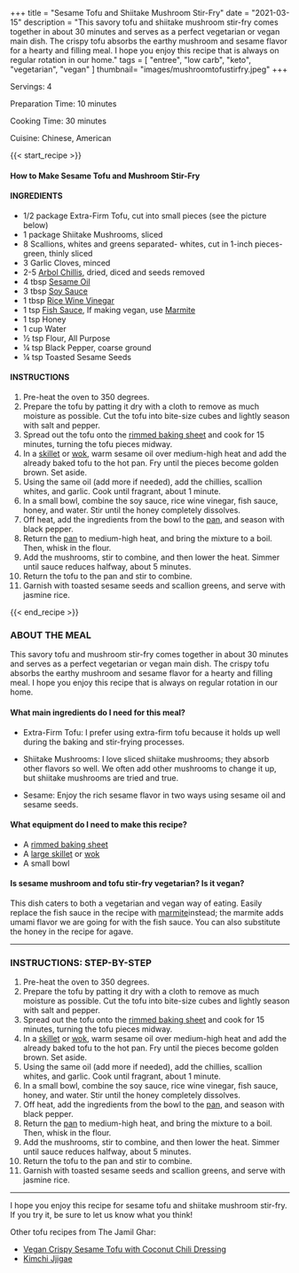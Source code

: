 +++
title = "Sesame Tofu and Shiitake Mushroom Stir-Fry"
date = "2021-03-15"
description = "This savory tofu and shiitake mushroom stir-fry comes together in about 30 minutes and serves as a perfect vegetarian or vegan main dish. The crispy tofu absorbs the earthy mushroom and sesame flavor for a hearty and filling meal. I hope you enjoy this recipe that is always on regular rotation in our home."
tags = [
    "entree",
    "low carb",
    "keto",
    "vegetarian",
    "vegan"
]
thumbnail= "images/mushroomtofustirfry.jpeg"
+++

Servings: 4 <!--more-->

Preparation Time: 10 minutes

Cooking Time: 30 minutes

Cuisine: Chinese, American

{{< start_recipe >}}

#### How to Make Sesame Tofu and Mushroom Stir-Fry 

#### INGREDIENTS 

* 1/2 package Extra-Firm Tofu, cut into small pieces (see the picture below) 
* 1 package Shiitake Mushrooms, sliced 
* 8 Scallions, whites and greens separated- whites, cut in 1-inch pieces- green, thinly sliced 
* 3 Garlic Cloves, minced
* 2-5 [Arbol Chillis](https://amzn.to/3c4M7M9), dried, diced and seeds removed
* 4 tbsp [Sesame Oil](https://amzn.to/3vBPljh)
* 3 tbsp [Soy Sauce](https://amzn.to/3cSjF0U) 
* 1 tbsp [Rice Wine Vinegar](https://amzn.to/2OEvTRY)
* 1 tsp [Fish Sauce](https://amzn.to/3sDAu5f), If making vegan, use [Marmite](https://amzn.to/2Ovg8wi) 
* 1 tsp Honey 
* 1 cup Water 
* ½ tsp Flour, All Purpose 
* ¼ tsp Black Pepper, coarse ground 
* ¼ tsp Toasted Sesame Seeds   

#### INSTRUCTIONS 

1. Pre-heat the oven to 350 degrees.
2. Prepare the tofu by patting it dry with a cloth to remove as much moisture as possible. Cut the tofu into bite-size cubes and lightly season with salt and pepper. 
3. Spread out the tofu onto the [rimmed baking sheet](https://amzn.to/3BmRIbW) and cook for 15 minutes, turning the tofu pieces midway.
4. In a [skillet](https://amzn.to/3nUk88P) or [wok](https://amzn.to/2YC4Mfx), warm sesame oil over medium-high heat and add the already baked tofu to the hot pan. Fry until the pieces become golden brown. Set aside. 
5. Using the same oil (add more if needed), add the chillies, scallion whites, and garlic. Cook until fragrant, about 1 minute. 
6. In a small bowl, combine the soy sauce, rice wine vinegar, fish sauce, honey, and water. Stir until the honey completely dissolves. 
7. Off heat, add the ingredients from the bowl to the [pan](https://amzn.to/2YC4Mfx), and season with black pepper. 
8. Return the [pan](https://amzn.to/2YC4Mfx) to medium-high heat, and bring the mixture to a boil. Then, whisk in the flour. 
9. Add the mushrooms, stir to combine, and then lower the heat. Simmer until sauce reduces halfway, about 5 minutes. 
10. Return the tofu to the pan and stir to combine.
11. Garnish with toasted sesame seeds and scallion greens, and serve with jasmine rice. 

{{< end_recipe >}}

### ABOUT THE MEAL 

This savory tofu and mushroom stir-fry comes together in about 30 minutes and serves as a perfect vegetarian or vegan main dish. The crispy tofu absorbs the earthy mushroom and sesame flavor for a hearty and filling meal. I hope you enjoy this recipe that is always on regular rotation in our home.

#### What main ingredients do I need for this meal?

* Extra-Firm Tofu: I prefer using extra-firm tofu because it holds up well during the baking and stir-frying processes. 

* Shiitake Mushrooms: I love sliced shiitake mushrooms; they absorb other flavors so well. We often add other mushrooms to change it up, but shiitake mushrooms are tried and true. 

* Sesame: Enjoy the rich sesame flavor in two ways using sesame oil and sesame seeds. 

#### What equipment do I need to make this recipe?

* A [rimmed baking sheet](https://amzn.to/3BmRIbW)
* A [large skillet](https://amzn.to/3nUk88P) or [wok](https://amzn.to/2YC4Mfx)
* A small bowl

#### Is sesame mushroom and tofu stir-fry vegetarian? Is it vegan?

This dish caters to both a vegetarian and vegan way of eating. Easily replace the fish sauce in the recipe with [marmite](https://amzn.to/2OXF8fQ)instead; the marmite adds umami flavor we are going for with the fish sauce. You can also substitute the honey in the recipe for agave. 

---- 

### INSTRUCTIONS: STEP-BY-STEP

1. Pre-heat the oven to 350 degrees.
2. Prepare the tofu by patting it dry with a cloth to remove as much moisture as possible. Cut the tofu into bite-size cubes and lightly season with salt and pepper. 
3. Spread out the tofu onto the [rimmed baking sheet](https://amzn.to/3BmRIbW) and cook for 15 minutes, turning the tofu pieces midway.
4. In a [skillet](https://amzn.to/3nUk88P) or [wok](https://amzn.to/2YC4Mfx), warm sesame oil over medium-high heat and add the already baked tofu to the hot pan. Fry until the pieces become golden brown. Set aside. 
5. Using the same oil (add more if needed), add the chillies, scallion whites, and garlic. Cook until fragrant, about 1 minute. 
6. In a small bowl, combine the soy sauce, rice wine vinegar, fish sauce, honey, and water. Stir until the honey completely dissolves. 
7. Off heat, add the ingredients from the bowl to the [pan](https://amzn.to/2YC4Mfx), and season with black pepper. 
8. Return the [pan](https://amzn.to/2YC4Mfx) to medium-high heat, and bring the mixture to a boil. Then, whisk in the flour. 
9. Add the mushrooms, stir to combine, and then lower the heat. Simmer until sauce reduces halfway, about 5 minutes. 
10. Return the tofu to the pan and stir to combine.
11. Garnish with toasted sesame seeds and scallion greens, and serve with jasmine rice. 

----

I hope you enjoy this recipe for sesame tofu and shiitake mushroom stir-fry. If you try it, be sure to let us know what you think!

Other tofu recipes from The Jamil Ghar:
* [Vegan Crispy Sesame Tofu with Coconut Chili Dressing](https://www.jamilghar.com/recipe/crispy_sesame_tofu/)
* [Kimchi Jjigae](https://www.jamilghar.com/recipe/kimchi_jigae/)
